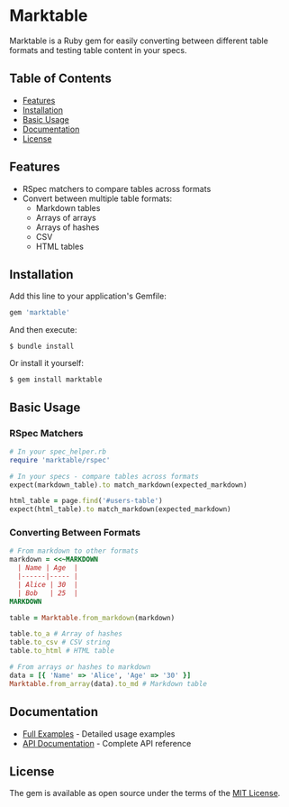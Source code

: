 # Marktable

Marktable is a Ruby gem for easily converting between different table formats and testing table content in your specs.

## Table of Contents

- [Features](#features)
- [Installation](#installation)
- [Basic Usage](#basic-usage)
- [Documentation](#documentation)
- [License](#license)

## Features

* RSpec matchers to compare tables across formats
* Convert between multiple table formats:
  - Markdown tables
  - Arrays of arrays
  - Arrays of hashes
  - CSV
  - HTML tables

## Installation

Add this line to your application's Gemfile:

```ruby
gem 'marktable'
```

And then execute:

```
$ bundle install
```

Or install it yourself:

```
$ gem install marktable
```

## Basic Usage

### RSpec Matchers

```ruby
# In your spec_helper.rb
require 'marktable/rspec'

# In your specs - compare tables across formats
expect(markdown_table).to match_markdown(expected_markdown)

html_table = page.find('#users-table')
expect(html_table).to match_markdown(expected_markdown)
```

### Converting Between Formats

```ruby
# From markdown to other formats
markdown = <<~MARKDOWN
  | Name | Age  |
  |------|----- |
  | Alice | 30  |
  | Bob   | 25  |
MARKDOWN

table = Marktable.from_markdown(markdown)

table.to_a # Array of hashes
table.to_csv # CSV string
table.to_html # HTML table

# From arrays or hashes to markdown
data = [{ 'Name' => 'Alice', 'Age' => '30' }]
Marktable.from_array(data).to_md # Markdown table
```

## Documentation

* [Full Examples](docs/examples.md) - Detailed usage examples
* [API Documentation](docs/api_documentation.md) - Complete API reference

## License

The gem is available as open source under the terms of the [MIT License](https://opensource.org/licenses/MIT).
